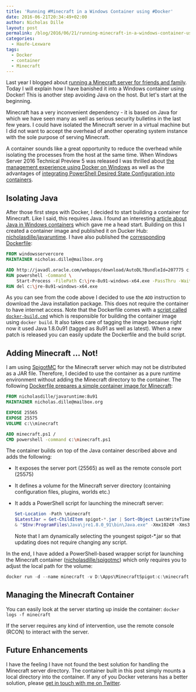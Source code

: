 ```yaml
---
title: 'Running #Minecraft in a Windows Container using #Docker'
date: 2016-06-21T20:34:49+02:00
author: Nicholas Dille
layout: post
permalink: /blog/2016/06/21/running-minecraft-in-a-windows-container-using-docker/
categories:
  - Haufe-Lexware
tags:
  - Docker
  - container
  - Minecraft
---
```

Last year I blogged about [running a Minecraft server for friends and family](http://dille.name/blog/2015/09/09/how-to-build-a-custom-minecraft-server-for-friends-and-family/). Today I will explain how I have banished it into a Windows container using Docker! This is another step avoiding Java on the host. But let's start at the beginning.<!--more-->

Minecraft has a very inconvenient dependency - it is based on Java for which we have seen many as well as serious security bulletins in the last few years. I could have isolated the Minecraft server in a virtual machine but I did not want to accept the overhead of another operating system instance with the sole purpose of serving Minecraft.

A container sounds like a great opportunity to reduce the overhead while isolating the processes from the host at the same time. When Windows Server 2016 Technical Preview 5 was released I was thrilled about [the management experience using Docker on Windows](http://dille.name/blog/2016/06/08/build-ship-run-containers-with-windows-server-2016-tp5/) as well as the advantages of [integrating PowerShell Desired State Configuration into containers](http://dille.name/blog/2016/06/17/powershell-desired-state-configuration-psdsc-in-windows-containers-using-docker/).

## Isolating Java

After those first steps with Docker, I decided to start building a container for Minecraft. Like I said, this requires Java. I found an interesting [article about Java in Windows containers](https://alexandrnikitin.github.io/blog/running-java-inside-windows-container-on-windows-server/) which gave me a head start. Building on this I created a container image and published it on Ducker Hub: [nicholasdille/javaruntime](https://hub.docker.com/r/nicholasdille/javaruntime/). I have also published the [corresponding Dockerfile](https://github.com/nicholasdille/docker/blob/master/java/Dockerfile):

```Dockerfile
FROM windowsservercore
MAINTAINER nicholas.dille@mailbox.org

ADD http://javadl.oracle.com/webapps/download/AutoDL?BundleId=207775 c:\jre-8u91-windows-x64.exe
RUN powershell -Command \
    Start-Process -FilePath C:\jre-8u91-windows-x64.exe -PassThru -Wait -ArgumentList \"/s /L c:\Java64.log\"
RUN del c:\jre-8u91-windows-x64.exe
```

As you can see from the code above I decided to use the `ADD` instruction to download the Java installation package. This does not require the container to have internet access. Note that the Dockerfile comes with a [script called `docker-build.cmd`](https://github.com/nicholasdille/docker/blob/master/java/docker-build.cmd) which is responsible for building the container image using `docker build`. It also takes care of tagging the image because right now it used Java 1.8.0u91 (tagged as 8u91 as well as latest). When a new patch is released you can easily update the Dockerfile and the build script.

## Adding Minecraft ... Not!

I am using [SpigotMC](https://www.spigotmc.org/) for the Minecraft server which may not be distributed as a JAR file. Therefore, I decided to use the container as a pure runtime environment without adding the Minecraft directory to the container. The following [Dockerfile prepares a simple container image for Minecraft](https://github.com/nicholasdille/docker/blob/master/spigotmc/Dockerfile):

```Dockerfile
FROM nicholasdille/javaruntime:8u91
MAINTAINER nicholas.dille@mailbox.org

EXPOSE 25565
EXPOSE 25575
VOLUME c:\\minecraft

ADD minecraft.ps1 /
CMD powershell -command c:\minecraft.ps1
```

The container builds on top of the Java container described above and adds the following:

- It exposes the server port (25565) as well as the remote console port (25575)
- It defines a volume for the Minecraft server directory (containing configuration files, plugins, worlds etc.)
- It adds a PowerShell script for launching the minecraft server:

  ```PowerShell
  Set-Location -Path \minecraft
  $LatestJar = Get-ChildItem spigot-*.jar | Sort-Object LastWriteTime | Select-Object -Last 1 -ExpandProperty Name
  & "$Env:ProgramFiles\Java\jre1.8.0_91\bin\Java.exe" -Xmx1024M -Xms32M -jar $LatestJar -W .\worlds
  ```
  
  Note that I am dynamically selecting the youngest spigot-*.jar so that updating does not require changing any script.

In the end, I have added a PowerShell-based wrapper script for launching the Minecraft container ([nicholasdille/spigotmc](https://hub.docker.com/r/nicholasdille/spigotmc/)) which only requires you to adjust the local path for the volume:

```PowerShell
docker run -d --name minecraft -v D:\Apps\MinecraftSpigot:c:\minecraft -p 25565:25565 -p 25575:25575 nicholasdille/spigotmc
```

## Managing the Minecraft Container

You can easily look at the server starting up inside the container: `docker logs -f minecraft`

If the server requires any kind of intervention, use the remote console (RCON) to interact with the server.

## Future Enhancements

I have the feeling I have not found the best solution for handling the Minecraft server directory. The container built in this post simply mounts a local directory into the container. If any of you Docker veterans has a better solution, please [get in touch with me on Twitter](https://twitter.com/nicholasdille).
